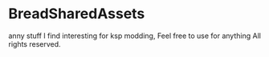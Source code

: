 # BreadSharedAssets
anny stuff I find interesting for ksp modding, Feel free to use for anything
All rights reserved.
